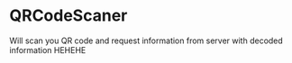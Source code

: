# QRCodeScaner
Will scan you QR code and request information from server with decoded information
HEHEHE